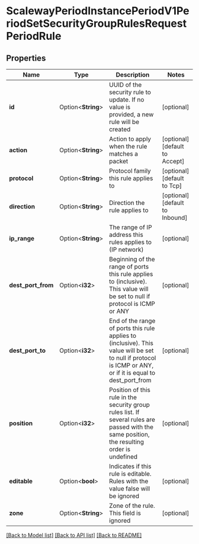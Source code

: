 # ScalewayPeriodInstancePeriodV1PeriodSetSecurityGroupRulesRequestPeriodRule

## Properties

Name | Type | Description | Notes
------------ | ------------- | ------------- | -------------
**id** | Option<**String**> | UUID of the security rule to update. If no value is provided, a new rule will be created | [optional]
**action** | Option<**String**> | Action to apply when the rule matches a packet | [optional][default to Accept]
**protocol** | Option<**String**> | Protocol family this rule applies to | [optional][default to Tcp]
**direction** | Option<**String**> | Direction the rule applies to | [optional][default to Inbound]
**ip_range** | Option<**String**> | The range of IP address this rules applies to (IP network) | [optional]
**dest_port_from** | Option<**i32**> | Beginning of the range of ports this rule applies to (inclusive). This value will be set to null if protocol is ICMP or ANY | [optional]
**dest_port_to** | Option<**i32**> | End of the range of ports this rule applies to (inclusive). This value will be set to null if protocol is ICMP or ANY, or if it is equal to dest_port_from | [optional]
**position** | Option<**i32**> | Position of this rule in the security group rules list. If several rules are passed with the same position, the resulting order is undefined | [optional]
**editable** | Option<**bool**> | Indicates if this rule is editable. Rules with the value false will be ignored | [optional]
**zone** | Option<**String**> | Zone of the rule. This field is ignored | [optional]

[[Back to Model list]](../README.md#documentation-for-models) [[Back to API list]](../README.md#documentation-for-api-endpoints) [[Back to README]](../README.md)


